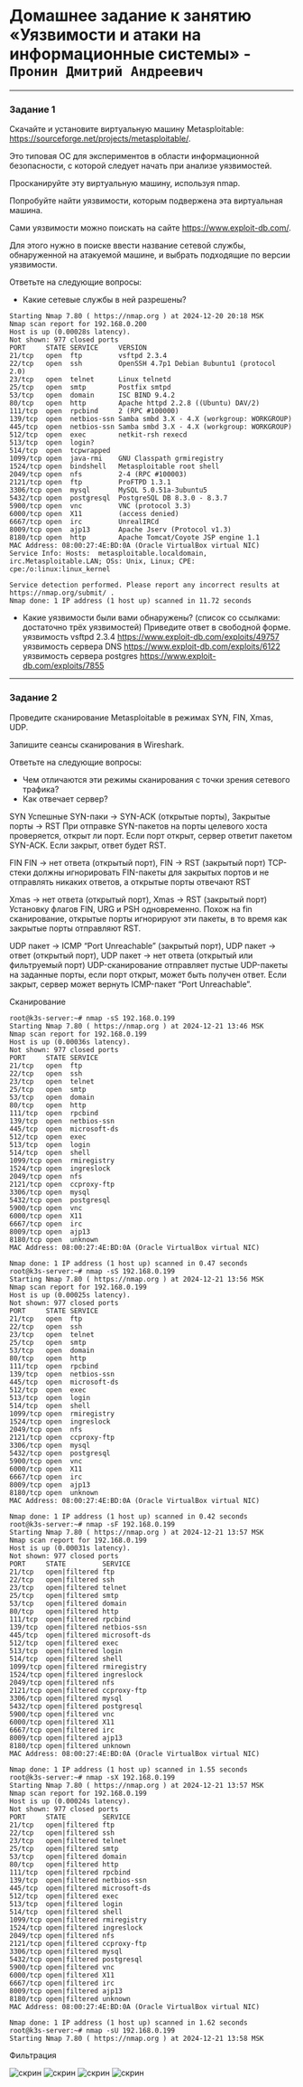 # Домашнее задание к занятию «Уязвимости и атаки на информационные системы» - `Пронин Дмитрий Андреевич`

---



### Задание 1

Скачайте и установите виртуальную машину Metasploitable: https://sourceforge.net/projects/metasploitable/.

Это типовая ОС для экспериментов в области информационной безопасности, с которой следует начать при анализе уязвимостей.

Просканируйте эту виртуальную машину, используя nmap.

Попробуйте найти уязвимости, которым подвержена эта виртуальная машина.

Сами уязвимости можно поискать на сайте https://www.exploit-db.com/.

Для этого нужно в поиске ввести название сетевой службы, обнаруженной на атакуемой машине, и выбрать подходящие по версии уязвимости.

Ответьте на следующие вопросы:

* Какие сетевые службы в ней разрешены?
```
Starting Nmap 7.80 ( https://nmap.org ) at 2024-12-20 20:18 MSK
Nmap scan report for 192.168.0.200
Host is up (0.00028s latency).
Not shown: 977 closed ports
PORT     STATE SERVICE     VERSION
21/tcp   open  ftp         vsftpd 2.3.4
22/tcp   open  ssh         OpenSSH 4.7p1 Debian 8ubuntu1 (protocol 2.0)
23/tcp   open  telnet      Linux telnetd
25/tcp   open  smtp        Postfix smtpd
53/tcp   open  domain      ISC BIND 9.4.2
80/tcp   open  http        Apache httpd 2.2.8 ((Ubuntu) DAV/2)
111/tcp  open  rpcbind     2 (RPC #100000)
139/tcp  open  netbios-ssn Samba smbd 3.X - 4.X (workgroup: WORKGROUP)
445/tcp  open  netbios-ssn Samba smbd 3.X - 4.X (workgroup: WORKGROUP)
512/tcp  open  exec        netkit-rsh rexecd
513/tcp  open  login?
514/tcp  open  tcpwrapped
1099/tcp open  java-rmi    GNU Classpath grmiregistry
1524/tcp open  bindshell   Metasploitable root shell
2049/tcp open  nfs         2-4 (RPC #100003)
2121/tcp open  ftp         ProFTPD 1.3.1
3306/tcp open  mysql       MySQL 5.0.51a-3ubuntu5
5432/tcp open  postgresql  PostgreSQL DB 8.3.0 - 8.3.7
5900/tcp open  vnc         VNC (protocol 3.3)
6000/tcp open  X11         (access denied)
6667/tcp open  irc         UnrealIRCd
8009/tcp open  ajp13       Apache Jserv (Protocol v1.3)
8180/tcp open  http        Apache Tomcat/Coyote JSP engine 1.1
MAC Address: 08:00:27:4E:BD:0A (Oracle VirtualBox virtual NIC)
Service Info: Hosts:  metasploitable.localdomain, irc.Metasploitable.LAN; OSs: Unix, Linux; CPE: cpe:/o:linux:linux_kernel

Service detection performed. Please report any incorrect results at https://nmap.org/submit/ .
Nmap done: 1 IP address (1 host up) scanned in 11.72 seconds

```

* Какие уязвимости были вами обнаружены? (список со ссылками: достаточно трёх уязвимостей)
Приведите ответ в свободной форме.
уязвимость vsftpd 2.3.4 https://www.exploit-db.com/exploits/49757 
уязвимость сервера DNS https://www.exploit-db.com/exploits/6122
уязвимость сервера postgres https://www.exploit-db.com/exploits/7855
---


### Задание 2
Проведите сканирование Metasploitable в режимах SYN, FIN, Xmas, UDP.

Запишите сеансы сканирования в Wireshark.

Ответьте на следующие вопросы:

* Чем отличаются эти режимы сканирования с точки зрения сетевого трафика?
* Как отвечает сервер?

SYN Успешные SYN-паки -> SYN-ACK (открытые порты), Закрытые порты -> RST
При отправке SYN-пакетов на порты целевого хоста проверяется, открыт ли порт. Если порт открыт, сервер ответит пакетом SYN-ACK. Если закрыт, ответ будет RST.


FIN FIN -> нет ответа (открытый порт), FIN -> RST (закрытый порт)
TCP-стеки должны игнорировать FIN-пакеты для закрытых портов и не отправлять никаких ответов, а открытые порты отвечают RST

Xmas -> нет ответа (открытый порт), Xmas -> RST (закрытый порт)
Установку флагов FIN, URG и PSH одновременно. Похож на fin сканирование, открытые порты игнорируют эти пакеты, в то время как закрытые порты отправляют RST.

UDP пакет -> ICMP “Port Unreachable” (закрытый порт), UDP пакет -> ответ (открытый порт), UDP пакет -> нет ответа (открытый или фильтруемый порт)
UDP-сканирование отправляет пустые UDP-пакеты на заданные порты, если порт открыт, может быть получен ответ. Если закрыт, сервер может вернуть ICMP-пакет “Port Unreachable”.


Сканирование
```
root@k3s-server:~# nmap -sS 192.168.0.199
Starting Nmap 7.80 ( https://nmap.org ) at 2024-12-21 13:46 MSK
Nmap scan report for 192.168.0.199
Host is up (0.00036s latency).
Not shown: 977 closed ports
PORT     STATE SERVICE
21/tcp   open  ftp
22/tcp   open  ssh
23/tcp   open  telnet
25/tcp   open  smtp
53/tcp   open  domain
80/tcp   open  http
111/tcp  open  rpcbind
139/tcp  open  netbios-ssn
445/tcp  open  microsoft-ds
512/tcp  open  exec
513/tcp  open  login
514/tcp  open  shell
1099/tcp open  rmiregistry
1524/tcp open  ingreslock
2049/tcp open  nfs
2121/tcp open  ccproxy-ftp
3306/tcp open  mysql
5432/tcp open  postgresql
5900/tcp open  vnc
6000/tcp open  X11
6667/tcp open  irc
8009/tcp open  ajp13
8180/tcp open  unknown
MAC Address: 08:00:27:4E:BD:0A (Oracle VirtualBox virtual NIC)

Nmap done: 1 IP address (1 host up) scanned in 0.47 seconds
root@k3s-server:~# nmap -sS 192.168.0.199
Starting Nmap 7.80 ( https://nmap.org ) at 2024-12-21 13:56 MSK
Nmap scan report for 192.168.0.199
Host is up (0.00025s latency).
Not shown: 977 closed ports
PORT     STATE SERVICE
21/tcp   open  ftp
22/tcp   open  ssh
23/tcp   open  telnet
25/tcp   open  smtp
53/tcp   open  domain
80/tcp   open  http
111/tcp  open  rpcbind
139/tcp  open  netbios-ssn
445/tcp  open  microsoft-ds
512/tcp  open  exec
513/tcp  open  login
514/tcp  open  shell
1099/tcp open  rmiregistry
1524/tcp open  ingreslock
2049/tcp open  nfs
2121/tcp open  ccproxy-ftp
3306/tcp open  mysql
5432/tcp open  postgresql
5900/tcp open  vnc
6000/tcp open  X11
6667/tcp open  irc
8009/tcp open  ajp13
8180/tcp open  unknown
MAC Address: 08:00:27:4E:BD:0A (Oracle VirtualBox virtual NIC)

Nmap done: 1 IP address (1 host up) scanned in 0.42 seconds
root@k3s-server:~# nmap -sF 192.168.0.199
Starting Nmap 7.80 ( https://nmap.org ) at 2024-12-21 13:57 MSK
Nmap scan report for 192.168.0.199
Host is up (0.00031s latency).
Not shown: 977 closed ports
PORT     STATE         SERVICE
21/tcp   open|filtered ftp
22/tcp   open|filtered ssh
23/tcp   open|filtered telnet
25/tcp   open|filtered smtp
53/tcp   open|filtered domain
80/tcp   open|filtered http
111/tcp  open|filtered rpcbind
139/tcp  open|filtered netbios-ssn
445/tcp  open|filtered microsoft-ds
512/tcp  open|filtered exec
513/tcp  open|filtered login
514/tcp  open|filtered shell
1099/tcp open|filtered rmiregistry
1524/tcp open|filtered ingreslock
2049/tcp open|filtered nfs
2121/tcp open|filtered ccproxy-ftp
3306/tcp open|filtered mysql
5432/tcp open|filtered postgresql
5900/tcp open|filtered vnc
6000/tcp open|filtered X11
6667/tcp open|filtered irc
8009/tcp open|filtered ajp13
8180/tcp open|filtered unknown
MAC Address: 08:00:27:4E:BD:0A (Oracle VirtualBox virtual NIC)

Nmap done: 1 IP address (1 host up) scanned in 1.55 seconds
root@k3s-server:~# nmap -sX 192.168.0.199
Starting Nmap 7.80 ( https://nmap.org ) at 2024-12-21 13:57 MSK
Nmap scan report for 192.168.0.199
Host is up (0.00024s latency).
Not shown: 977 closed ports
PORT     STATE         SERVICE
21/tcp   open|filtered ftp
22/tcp   open|filtered ssh
23/tcp   open|filtered telnet
25/tcp   open|filtered smtp
53/tcp   open|filtered domain
80/tcp   open|filtered http
111/tcp  open|filtered rpcbind
139/tcp  open|filtered netbios-ssn
445/tcp  open|filtered microsoft-ds
512/tcp  open|filtered exec
513/tcp  open|filtered login
514/tcp  open|filtered shell
1099/tcp open|filtered rmiregistry
1524/tcp open|filtered ingreslock
2049/tcp open|filtered nfs
2121/tcp open|filtered ccproxy-ftp
3306/tcp open|filtered mysql
5432/tcp open|filtered postgresql
5900/tcp open|filtered vnc
6000/tcp open|filtered X11
6667/tcp open|filtered irc
8009/tcp open|filtered ajp13
8180/tcp open|filtered unknown
MAC Address: 08:00:27:4E:BD:0A (Oracle VirtualBox virtual NIC)

Nmap done: 1 IP address (1 host up) scanned in 1.62 seconds
root@k3s-server:~# nmap -sU 192.168.0.199
Starting Nmap 7.80 ( https://nmap.org ) at 2024-12-21 13:58 MSK
```

Фильтрация

![скрин](https://github.com/dmitriypronin48/nmap/blob/main/img/z2-1.jpg)
![скрин](https://github.com/dmitriypronin48/nmap/blob/main/img/z2-2.jpg)
![скрин](https://github.com/dmitriypronin48/nmap/blob/main/img/z2-3.jpg)
![скрин](https://github.com/dmitriypronin48/nmap/blob/main/img/z2-4.jpg)
